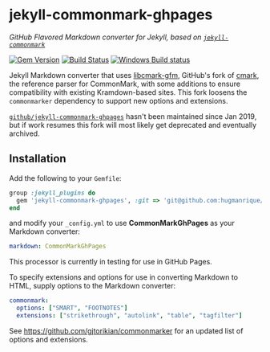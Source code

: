 # jekyll-commonmark-ghpages

*GitHub Flavored Markdown converter for Jekyll, based on [`jekyll-commonmark`](https://github.com/jekyll/jekyll-commonmark)*

[![Gem Version](https://img.shields.io/gem/v/jekyll-commonmark-ghpages.svg)](https://rubygems.org/gems/jekyll-commonmark-ghpages)
[![Build Status](https://img.shields.io/travis/github/jekyll-commonmark-ghpages/master.svg)](https://travis-ci.org/github/jekyll-commonmark-ghpages)
[![Windows Build status](https://img.shields.io/appveyor/ci/github/jekyll-commonmark-ghpages/master.svg?label=Windows%20build)](https://ci.appveyor.com/project/github/jekyll-commonmark-ghpages)

Jekyll Markdown converter that uses [libcmark-gfm](https://github.com/github/cmark), GitHub's fork of [cmark](https://github.com/commonmark/cmark), the reference parser for CommonMark, with some additions to ensure compatibility with existing Kramdown-based sites. This fork loosens the `commonmarker` dependency to support new options and extensions.

[`github/jekyll-commonmark-ghpages`](https://github.com/github/jekyll-commonmark-ghpages/) hasn't been maintained since Jan 2019, but if work resumes this fork will most likely get deprecated and eventually archived.

## Installation

Add the following to your `Gemfile`:

```ruby
group :jekyll_plugins do
  gem 'jekyll-commonmark-ghpages', :git => 'git@github.com:hugmanrique/jekyll-commonmark-ghpages.git'
end
```

and modify your `_config.yml` to use **CommonMarkGhPages** as your Markdown converter:

```yaml
markdown: CommonMarkGhPages
```

This processor is currently in testing for use in GitHub Pages.

To specify extensions and options for use in converting Markdown to HTML, supply options to the Markdown converter:

```yaml
commonmark:
  options: ["SMART", "FOOTNOTES"]
  extensions: ["strikethrough", "autolink", "table", "tagfilter"]
```

See https://github.com/gjtorikian/commonmarker for an updated list of options and extensions.